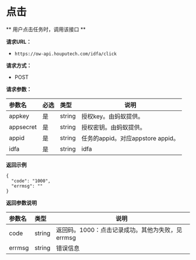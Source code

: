 # 点击

** 用户点击任务时，调用该接口 **


**请求URL：** 

- ` https://ow-api.houputech.com/idfa/click `
  
**请求方式：**
- POST 

**请求参数：** 

|参数名|必选|类型|说明|
|:----    |:---|:----- |-----   |
|appkey |是  |string |授权key。由蚂蚁提供。   |
|appsecret |是  |string | 授权密钥。由蚂蚁提供。    |
|appid     |是  |string | 任务的appid。对应appstore appid。    |
|idfa     |是  |string | idfa   | 


 **返回示例**

``` 
{
  "code": "1000",
  "errmsg": ""
}
```

 **返回参数说明** 

|参数名|类型|说明|
|:-----  |:-----|-----  |
|code |string   |返回码。1000：点击记录成功。其他为失败，见errmsg |
|errmsg |string   |错误信息  | 
